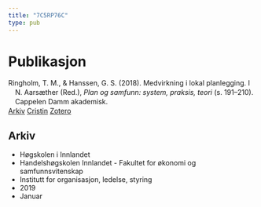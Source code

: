 ```yaml
---
title: "7C5RP76C"
type: pub
---
```

<h1>Publikasjon</h1>
<article id="csl-bib-container-7C5RP76C" class="csl-bib-container">
  <div class="csl-bib-body" style="line-height: 1.35; padding-left: 1em; text-indent:-1em;">
  <div class="csl-entry">Ringholm, T. M., &amp; Hanssen, G. S. (2018). Medvirkning i lokal planlegging. I N. Aars&#xE6;ther (Red.), <i>Plan og samfunn: system, praksis, teori</i> (s. 191&#x2013;210). Cappelen Damm akademisk.</div>
</div>
  <div class="csl-bib-buttons">
    <a href="#taxonomy-article-7C5RP76C" class="csl-bib-button">Arkiv</a>
    <a href alt="Cristin URL" class="csl-bib-button">Cristin</a>
    <a href alt="Zotero URL" class="csl-bib-button">Zotero</a>
  </div>
  <div id="csl-bib-meta-container-7C5RP76C"></div>
</article>
<div id="csl-bib-meta-7C5RP76C" class="csl-bib-meta">
  <article id="taxonomy-article-7C5RP76C" class="taxonomy-article">
    <h1>Arkiv</h1>
    <ul>
      <li>Høgskolen i Innlandet</li>
      <li>Handelshøgskolen Innlandet - Fakultet for økonomi og samfunnsvitenskap</li>
      <li>Institutt for organisasjon, ledelse, styring</li>
      <li>2019</li>
      <li>Januar</li>
    </ul>
  </article>
</div>
